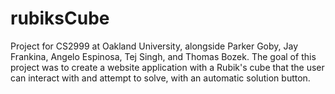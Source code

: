 # rubiksCube
Project for CS2999 at Oakland University, alongside Parker Goby, Jay Frankina, Angelo Espinosa, Tej Singh, and Thomas Bozek. The goal of this project was to create a website application with a Rubik's cube that the user can interact with and attempt to solve, with an automatic solution button.
